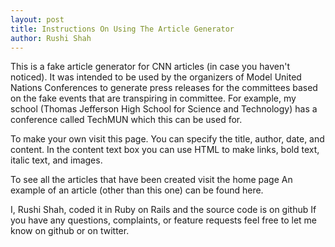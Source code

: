 ```yaml
---
layout: post
title: Instructions On Using The Article Generator
author: Rushi Shah
---
```


This is a fake article generator for CNN articles (in case you haven't noticed). It was intended to be used by the organizers of Model United Nations Conferences to generate press releases for the committees based on the fake events that are transpiring in committee. For example, my school (Thomas Jefferson High School for Science and Technology) has a conference called TechMUN which this can be used for.

To make your own visit this page. You can specify the title, author, date, and content. In the content text box you can use HTML to make links, bold text, italic text, and images.

To see all the articles that have been created visit the home page
An example of an article (other than this one) can be found here.

I, Rushi Shah, coded it in Ruby on Rails and the source code is on github
If you have any questions, complaints, or feature requests feel free to let me know on github or on twitter.

